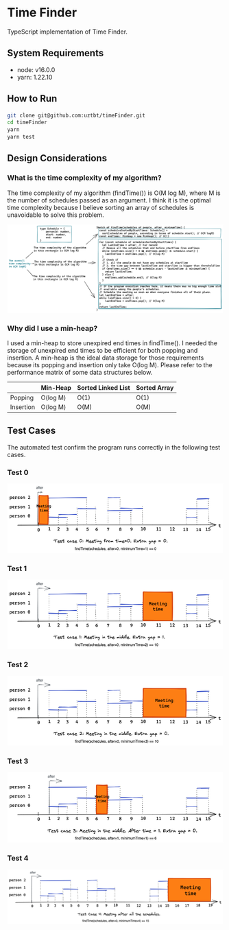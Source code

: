 # Time Finder

TypeScript implementation of Time Finder.

## System Requirements

- node: v16.0.0
- yarn: 1.22.10

## How to Run

```bash
git clone git@github.com:uztbt/timeFinder.git
cd timeFinder
yarn
yarn test
```

## Design Considerations

### What is the time complexity of my algorithm?

The time complexity of my algorithm (findTime()) is O(M log M), where M is the number of schedules passed as an argument. I think it is the optimal time complexity because I believe sorting an array of schedules is unavoidable to solve this problem.

![](./doc/png/timeComplexity.png)

### Why did I use a min-heap?

I used a min-heap to store unexpired end times in findTime(). I needed the storage of unexpired end times to be efficient for both popping and insertion. A min-heap is the ideal data storage for those requirements because its popping and insertion only take O(log M). Please refer to the performance matrix of some data structures below.

| | Min-Heap | Sorted Linked List | Sorted Array |
| - |--|--|--|
| Popping | O(log M) | O(1) | O(1) |
| Insertion | O(log M) | O(M) | O(M) |


## Test Cases

The automated test confirm the program runs correctly in the following test cases.

### Test 0

![](./doc/png/test0.png)

### Test 1

![](./doc/png/test1.png)


### Test 2

![](./doc/png/test2.png)

### Test 3

![](./doc/png/test3.png)

### Test 4

![](./doc/png/test4.png)
